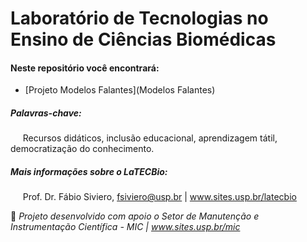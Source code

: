 # Laboratório de Tecnologias no Ensino de Ciências Biomédicas 

#### Neste repositório você encontrará:

* [Projeto Modelos Falantes](Modelos Falantes)

##### Palavras-chave: 

&#160;&#160;&#160;&#160;&#160;Recursos didáticos, inclusão educacional, aprendizagem tátil, democratização do conhecimento.

##### Mais informações sobre o LaTECBio:

&#160;&#160;&#160;&#160;&#160;Prof. Dr. Fábio Siviero, fsiviero@usp.br | www.sites.usp.br/latecbio


🤝 _Projeto desenvolvido com apoio o Setor de Manutenção e Instrumentação Científica - MIC | www.sites.usp.br/mic_


